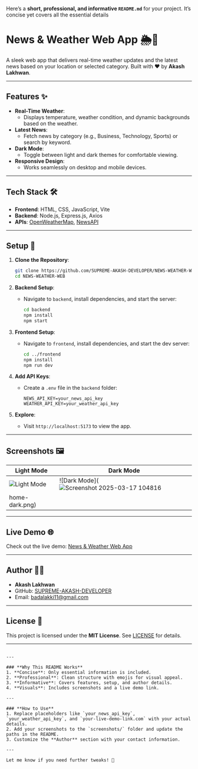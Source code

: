 Here’s a **short, professional, and informative `README.md`** for your project. It’s concise yet covers all the essential details

# News & Weather Web App 🌦️📰

A sleek web app that delivers real-time weather updates and the latest news based on your location or selected category. Built with ❤️ by **Akash Lakhwan**.

---

## Features ✨

- **Real-Time Weather**:
  - Displays temperature, weather condition, and dynamic backgrounds based on the weather.
- **Latest News**:
  - Fetch news by category (e.g., Business, Technology, Sports) or search by keyword.
- **Dark Mode**:
  - Toggle between light and dark themes for comfortable viewing.
- **Responsive Design**:
  - Works seamlessly on desktop and mobile devices.

---

## Tech Stack 🛠️

- **Frontend**: HTML, CSS, JavaScript, Vite
- **Backend**: Node.js, Express.js, Axios
- **APIs**: [OpenWeatherMap](https://openweathermap.org/api), [NewsAPI](https://newsapi.org/)

---

## Setup 🚀

1. **Clone the Repository**:
   ```bash
   git clone https://github.com/SUPREME-AKASH-DEVELOPER/NEWS-WEATHER-WEB.git
   cd NEWS-WEATHER-WEB
   ```

2. **Backend Setup**:
   - Navigate to `backend`, install dependencies, and start the server:
     ```bash
     cd backend
     npm install
     npm start
     ```

3. **Frontend Setup**:
   - Navigate to `frontend`, install dependencies, and start the dev server:
     ```bash
     cd ../frontend
     npm install
     npm run dev
     ```

4. **Add API Keys**:
   - Create a `.env` file in the `backend` folder:
     ```
     NEWS_API_KEY=your_news_api_key
     WEATHER_API_KEY=your_weather_api_key
     ```

5. **Explore**:
   - Visit `http://localhost:5173` to view the app.

---

## Screenshots 🖼️

| Light Mode | Dark Mode |
|------------|-----------|
| ![Light Mode]() | ![Dark Mode](![Screenshot 2025-03-17 104816](https://github.com/user-attachments/assets/156e9c4f-2505-42ed-aae1-58e3692a072d)
home-dark.png) |

---

## Live Demo 🌐

Check out the live demo: [News & Weather Web App](https://your-live-demo-link.com)

---

## Author 👨‍💻

- **Akash Lakhwan**
- GitHub: [SUPREME-AKASH-DEVELOPER](https://github.com/SUPREME-AKASH-DEVELOPER)
- Email: badalakki11@gmail.com

---

## License 📜

This project is licensed under the **MIT License**. See [LICENSE](LICENSE) for details.

---

```

---

### **Why This README Works**
1. **Concise**: Only essential information is included.
2. **Professional**: Clean structure with emojis for visual appeal.
3. **Informative**: Covers features, setup, and author details.
4. **Visuals**: Includes screenshots and a live demo link.

---

### **How to Use**
1. Replace placeholders like `your_news_api_key`, `your_weather_api_key`, and `your-live-demo-link.com` with your actual details.
2. Add your screenshots to the `screenshots/` folder and update the paths in the README.
3. Customize the **Author** section with your contact information.

---

Let me know if you need further tweaks! 🚀
